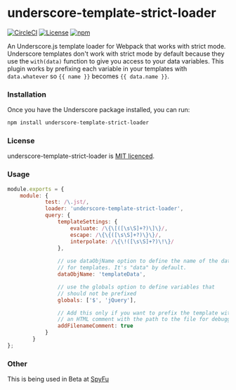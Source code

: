 underscore-template-strict-loader
=========================

[![CircleCI](https://img.shields.io/circleci/project/github/spyfu/underscore-template-strict-loader.svg)](https://circleci.com/gh/spyfu/underscore-template-strict-loader)
[![License](https://img.shields.io/github/license/spyfu/underscore-template-strict-loader.svg)](https://github.com/spyfu/underscore-template-strict-loader/blob/master/LICENSE)
[![npm](https://img.shields.io/npm/v/underscore-template-strict-loader.svg)](https://www.npmjs.com/package/underscore-template-strict-loader)

An Underscore.js template loader for Webpack that works with strict mode. Underscore templates don't work with strict mode by default because they use the `with(data)` function to give you access to your data variables. This plugin works by prefixing each variable in your templates with `data.whatever` so `{{ name }}` becomes `{{ data.name }}`.

### Installation
Once you have the Underscore package installed, you can run:

```bash
npm install underscore-template-strict-loader
```

### License

underscore-template-strict-loader is [MIT licenced](http://www.opensource.org/licenses/mit-license.php).

### Usage
```js
module.exports = {
    module: {
            test: /\.jst/,
            loader: 'underscore-template-strict-loader',
            query: {
                templateSettings: {
                    evaluate: /\{\[([\s\S]+?)\]\}/,
                    escape: /\{\{([\s\S]+?)\}\}/,
                    interpolate: /\{\!([\s\S]+?)\!\}/
                },
                
                // use dataObjName option to define the name of the data object
                // for templates. It's "data" by default.
                dataObjName: 'templateData',

                // use the globals option to define variables that
                // should not be prefixed
                globals: ['$', 'jQuery'],

                // Add this only if you want to prefix the template with
                // an HTML comment with the path to the file for debugging.
                addFilenameComment: true
            }
        }
};
```
### Other
This is being used in Beta at [SpyFu](https://www.spyfu.com)
